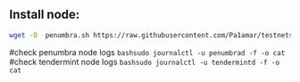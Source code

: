 ## Install node:
```bash
wget -O  penumbra.sh https://raw.githubusercontent.com/Pa1amar/testnets/main/penumbra/penumbra.sh && sudo chmod +x penumbra.sh && /bin/bash penumbra.sh
```
#check penumbra node logs
```bashsudo journalctl -u penumbrad -f -o cat```
#check tendermint node logs
```bashsudo journalctl -u tendermintd -f -o cat```
